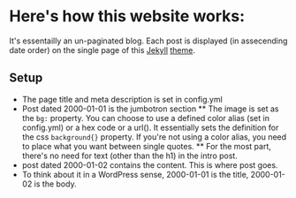 # Here's how this website works:

It's essentailly an un-paginated blog. Each post is displayed (in assecending date order) on the single page of this [Jekyll](https://jekyllrb.com) [theme](https://github.com/t413/SinglePaged). 

## Setup
* The page title and meta description is set in config.yml
* Post dated 2000-01-01 is the jumbotron section
** The image is set as the `bg:` property. You can choose to use a defined color alias (set in config.yml) or a hex code or a url(). It essentially sets the definition for the css `background{}` property. If you're not using a color alias, you need to place what you want between single quotes. 
** For the most part, there's no need for text (other than the h1) in the intro post.
* post dated 2000-01-02 contains the content. This is where post goes.
* To think about it in a WordPress sense, 2000-01-01 is the title, 2000-01-02 is the body. 